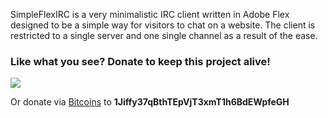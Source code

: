 SimpleFlexIRC is a very minimalistic IRC client written in Adobe Flex designed to be a simple way for visitors to chat on a website.  The client is restricted to a single server and one single channel as a result of the ease.

### Like what you see? Donate to keep this project alive! ###
[![](https://www.paypal.com/en_US/i/btn/btn_donate_LG.gif)](https://www.paypal.com/cgi-bin/webscr?cmd=_s-xclick&hosted_button_id=9810177)

Or donate via [Bitcoins](http://bitcoin.org) to **1Jiffy37qBthTEpVjT3xmT1h6BdEWpfeGH**